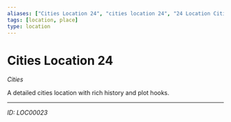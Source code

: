 ```yaml
---
aliases: ["Cities Location 24", "cities location 24", "24 Location Cities"]
tags: [location, place]
type: location
---
```


# Cities Location 24

*Cities*

A detailed cities location with rich history and plot hooks.

---
*ID: LOC00023*